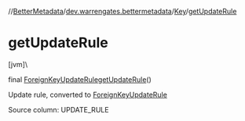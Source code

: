//[BetterMetadata](../../../index.md)/[dev.warrengates.bettermetadata](../index.md)/[Key](index.md)/[getUpdateRule](get-update-rule.md)

# getUpdateRule

[jvm]\

final [ForeignKeyUpdateRule](../-foreign-key-update-rule/index.md)[getUpdateRule](get-update-rule.md)()

Update rule, converted to [ForeignKeyUpdateRule](../-foreign-key-update-rule/index.md)

Source column: UPDATE_RULE
